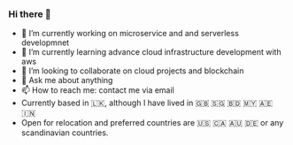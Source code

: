 ### Hi there 👋

- 🔭 I’m currently working on microservice and and serverless developmnet
- 🌱 I’m currently learning advance cloud infrastructure development with aws
- 👯 I’m looking to collaborate on cloud projects and blockchain
- 💬 Ask me about anything
- 📫 How to reach me: contact me via email
- Currently based in 🇱🇰, although I have lived in 🇬🇧 🇸🇬 🇧🇩 🇲🇾 🇦🇪 🇮🇳
- Open for relocation and preferred countries are 🇺🇸 🇨🇦 🇦🇺 🇩🇪 or any scandinavian countries.
